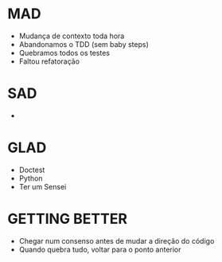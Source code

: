 # MAD

* Mudança de contexto toda hora
* Abandonamos o TDD (sem baby steps)
* Quebramos todos os testes
* Faltou refatoração

# SAD

*

# GLAD

* Doctest
* Python
* Ter um Sensei

# GETTING BETTER

* Chegar num consenso antes de mudar a direção do código
* Quando quebra tudo, voltar para o ponto anterior
